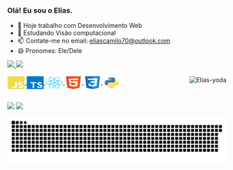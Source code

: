 ### Olá! Eu sou o Elias.


- 🔭 Hoje trabalho com Desenvolvimento Web
- 🌱 Estudando Visão computacional
- 📫 Contate-me no email: eliascamilo70@outlook.com
- 😄 Pronomes: Ele/Dele

<div>
  <a href="https://github.com/eliascmendhes">
  <img height="180em" src="https://github-readme-stats.vercel.app/api?username=eliascmendhes&show_icons=true&theme=dark&include_all_commits=true&count_private=true"/>
  <img height="180em" src="https://github-readme-stats.vercel.app/api/top-langs/?username=eliascmendhes&layout=compact&langs_count=7&theme=dracula"/>
</div>
  
<div style="display: inline_block"><br>
  <img align="center" alt="Elias-Js" height="30" width="40" src="https://raw.githubusercontent.com/devicons/devicon/master/icons/javascript/javascript-plain.svg">
  <img align="center" alt="Elias-Ts" height="30" width="40" src="https://raw.githubusercontent.com/devicons/devicon/master/icons/typescript/typescript-plain.svg">
  <img align="center" alt="Elias-React" height="30" width="40" src="https://raw.githubusercontent.com/devicons/devicon/master/icons/react/react-original.svg">
  <img align="center" alt="Elias-HTML" height="30" width="40" src="https://raw.githubusercontent.com/devicons/devicon/master/icons/html5/html5-original.svg">
  <img align="center" alt="Elias-CSS" height="30" width="40" src="https://raw.githubusercontent.com/devicons/devicon/master/icons/css3/css3-original.svg">
  <img align="center" alt="Elias-Python" height="30" width="40" src="https://raw.githubusercontent.com/devicons/devicon/master/icons/python/python-original.svg">
  <img align="right" alt="Elias-yoda" src="https://cdn.discordapp.com/attachments/868648688912834571/889269769147150397/gifcomplete.gif">
</div>
  
  ##
  
 <div>
 <a href="https://instagram.com/eliasmendhes_" target="_blank"><img src="https://img.shields.io/badge/-Instagram-%23E4405F?style=for-the-badge&logo=instagram&logoColor=white" target="_blank"></a>
 <a href="https://www.linkedin.com/in/elias-c-341aa1162/" target="_blank"><img src="https://img.shields.io/badge/-LinkedIn-%230077B5?style=for-the-badge&logo=linkedin&logoColor=white" target="_blank"></a> 
   
   
 ![Snake animation](https://github.com/eliascmendhes/eliascmendhes/blob/output/github-contribution-grid-snake.svg)
</div>
  

  
